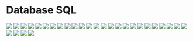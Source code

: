 # Database SQL

![](https://github.com/ivantusek/Zend-PHP-Certification/blob/master/database_sql/questions/001.jpg)
![](https://github.com/ivantusek/Zend-PHP-Certification/blob/master/database_sql/questions/002.jpg)
![](https://github.com/ivantusek/Zend-PHP-Certification/blob/master/database_sql/questions/003.jpg)
![](https://github.com/ivantusek/Zend-PHP-Certification/blob/master/database_sql/questions/004.jpg)
![](https://github.com/ivantusek/Zend-PHP-Certification/blob/master/database_sql/questions/004_exp.jpg)
![](https://github.com/ivantusek/Zend-PHP-Certification/blob/master/database_sql/questions/005.jpg)
![](https://github.com/ivantusek/Zend-PHP-Certification/blob/master/database_sql/questions/006.jpg)
![](https://github.com/ivantusek/Zend-PHP-Certification/blob/master/database_sql/questions/007.jpg)
![](https://github.com/ivantusek/Zend-PHP-Certification/blob/master/database_sql/questions/008.jpg)
![](https://github.com/ivantusek/Zend-PHP-Certification/blob/master/database_sql/questions/008_exp1.jpg)
![](https://github.com/ivantusek/Zend-PHP-Certification/blob/master/database_sql/questions/008_exp2.jpg)
![](https://github.com/ivantusek/Zend-PHP-Certification/blob/master/database_sql/questions/009.jpg)
![](https://github.com/ivantusek/Zend-PHP-Certification/blob/master/database_sql/questions/010.jpg)
![](https://github.com/ivantusek/Zend-PHP-Certification/blob/master/database_sql/questions/011.jpg)
![](https://github.com/ivantusek/Zend-PHP-Certification/blob/master/database_sql/questions/012.jpg)
![](https://github.com/ivantusek/Zend-PHP-Certification/blob/master/database_sql/questions/012_exp1.jpg)
![](https://github.com/ivantusek/Zend-PHP-Certification/blob/master/database_sql/questions/012_exp2.jpg)
![](https://github.com/ivantusek/Zend-PHP-Certification/blob/master/database_sql/questions/013.jpg)
![](https://github.com/ivantusek/Zend-PHP-Certification/blob/master/database_sql/questions/014.jpg)
![](https://github.com/ivantusek/Zend-PHP-Certification/blob/master/database_sql/questions/015.jpg)
![](https://github.com/ivantusek/Zend-PHP-Certification/blob/master/database_sql/questions/016.jpg)
![](https://github.com/ivantusek/Zend-PHP-Certification/blob/master/database_sql/questions/016_exp1.jpg)
![](https://github.com/ivantusek/Zend-PHP-Certification/blob/master/database_sql/questions/016_exp2.jpg)
![](https://github.com/ivantusek/Zend-PHP-Certification/blob/master/database_sql/questions/016_exp3.jpg)
![](https://github.com/ivantusek/Zend-PHP-Certification/blob/master/database_sql/questions/017.jpg)
![](https://github.com/ivantusek/Zend-PHP-Certification/blob/master/database_sql/questions/018.jpg)
![](https://github.com/ivantusek/Zend-PHP-Certification/blob/master/database_sql/questions/019.jpg)
![](https://github.com/ivantusek/Zend-PHP-Certification/blob/master/database_sql/questions/020.jpg)
![](https://github.com/ivantusek/Zend-PHP-Certification/blob/master/database_sql/questions/021.jpg)

